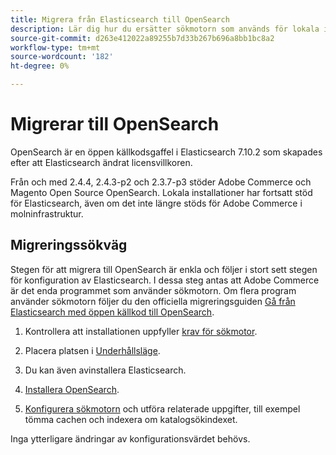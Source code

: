 ```yaml
---
title: Migrera från Elasticsearch till OpenSearch
description: Lär dig hur du ersätter sökmotorn som används för lokala installationer av Adobe Commerce och Magento Open Source.
source-git-commit: d263e412022a89255b7d33b267b696a8bb1bc8a2
workflow-type: tm+mt
source-wordcount: '182'
ht-degree: 0%

---
```



# Migrerar till OpenSearch

OpenSearch är en öppen källkodsgaffel i Elasticsearch 7.10.2 som skapades efter att Elasticsearch ändrat licensvillkoren.

Från och med 2.4.4, 2.4.3-p2 och 2.3.7-p3 stöder Adobe Commerce och Magento Open Source OpenSearch. Lokala installationer har fortsatt stöd för Elasticsearch, även om det inte längre stöds för Adobe Commerce i molninfrastruktur.

## Migreringssökväg

Stegen för att migrera till OpenSearch är enkla och följer i stort sett stegen för konfiguration av Elasticsearch. I dessa steg antas att Adobe Commerce är det enda programmet som använder sökmotorn. Om flera program använder sökmotorn följer du den officiella migreringsguiden [Gå från Elasticsearch med öppen källkod till OpenSearch](https://opensearch.org/blog/technical-posts/2021/10/moving-from-opensource-elasticsearch-to-opensearch/).

1. Kontrollera att installationen uppfyller [krav för sökmotor](../../installation/prerequisites/search-engine/overview.md).

1. Placera platsen i [Underhållsläge](../../installation/tutorials/maintenance-mode.md).

1. Du kan även avinstallera Elasticsearch.

1. [Installera OpenSearch](https://opensearch.org/docs/latest/opensearch/install/important-settings/).

1. [Konfigurera sökmotorn](../../configuration/search/configure-search-engine.md) och utföra relaterade uppgifter, till exempel tömma cachen och indexera om katalogsökindexet.

Inga ytterligare ändringar av konfigurationsvärdet behövs.
